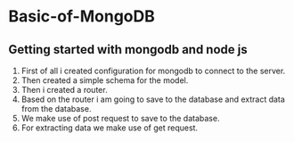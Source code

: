 # Basic-of-MongoDB
## Getting started with mongodb and node js
1. First of all i created configuration for mongodb to connect to the server.
2. Then  created a simple schema for the model.
3. Then i created a router. 
4. Based on the router i am going to save to the database and extract data from the database.
5. We make use of post request to save to the database.
6. For extracting data we make use of get request.
